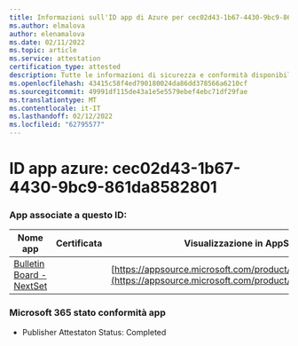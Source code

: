 ```yaml
---
title: Informazioni sull'ID app di Azure per cec02d43-1b67-4430-9bc9-861da8582801
ms.author: elmalova
author: elenamalova
ms.date: 02/11/2022
ms.topic: article
ms.service: attestation
certification_type: attested
description: Tutte le informazioni di sicurezza e conformità disponibili per cec02d43-1b67-4430-9bc9-861da8582801.
ms.openlocfilehash: 43415c58f4ed790180024da86dd378566a6210cf
ms.sourcegitcommit: 49991df115de43a1e5e5579ebef4ebc71df29fae
ms.translationtype: MT
ms.contentlocale: it-IT
ms.lasthandoff: 02/12/2022
ms.locfileid: "62795577"
---
```

# <a name="azure-app-id-cec02d43-1b67-4430-9bc9-861da8582801"></a>ID app azure: cec02d43-1b67-4430-9bc9-861da8582801


### <a name="apps-associated-with-this-id"></a>App associate a questo ID:
| **Nome app** | **Certificata** | **Visualizzazione in AppSource** |
|--------------|---------------|-----------------------|
| [Bulletin Board - NextSet](https://docs.microsoft.com/microsoft-365-app-certification/forward/WA200002122) |  | [https://appsource.microsoft.com/product/office/WA200002122](https://appsource.microsoft.com/product/office/WA200002122) |

### <a name="microsoft-365-app-compliance-status"></a>Microsoft 365 stato conformità app
- Publisher Attestaton Status: Completed
